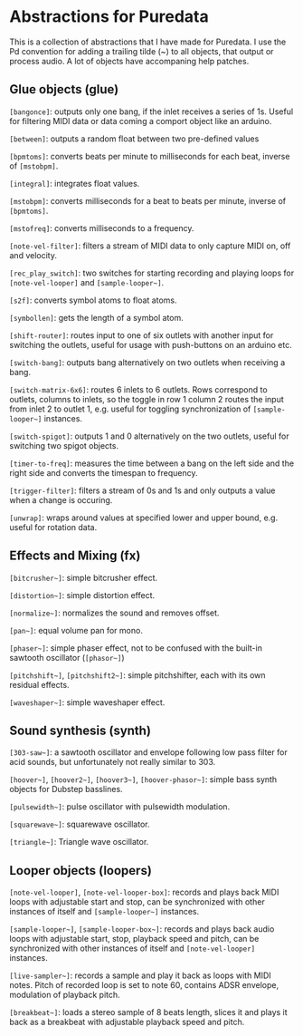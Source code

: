 # Abstractions for Puredata

This is a collection of abstractions that I have made for Puredata. I use
the Pd convention for adding a trailing tilde (~) to all objects, that
output or process audio. A lot of objects have accompaning help patches.

## Glue objects (glue)
`[bangonce]`: outputs only one bang, if the inlet receives a series of
1s. Useful for filtering MIDI data or data coming a comport object like
an arduino.

`[between]`: outputs a random float between two pre-defined values

`[bpmtoms]`: converts beats per minute to milliseconds for each beat,
inverse of `[mstobpm]`.

`[integral]`: integrates float values.

`[mstobpm]`: converts milliseconds for a beat to beats per minute, inverse
of `[bpmtoms]`.

`[mstofreq]`: converts milliseconds to a frequency.

`[note-vel-filter]`: filters a stream of MIDI data to only capture MIDI on,
off and velocity.

`[rec_play_switch]`: two switches for starting recording and playing loops
for `[note-vel-looper]` and `[sample-looper~]`.

`[s2f]`: converts symbol atoms to float atoms.

`[symbollen]`: gets the length of a symbol atom.

`[shift-router]`: routes input to one of six outlets with another input
for switching the outlets, useful for usage with push-buttons on an
arduino etc.

`[switch-bang]`: outputs bang alternatively on two outlets when receiving
a bang.

`[switch-matrix-6x6]`: routes 6 inlets to 6 outlets. Rows correspond to
outlets, columns to inlets, so the toggle in row 1 column 2 routes the
input from inlet 2 to outlet 1, e.g. useful for toggling synchronization
of `[sample-looper~]` instances.

`[switch-spigot]`: outputs 1 and 0 alternatively on the two outlets, useful
for switching two spigot objects.

`[timer-to-freq]`: measures the time between a bang on the left side and
the right side and converts the timespan to frequency.

`[trigger-filter]`: filters a stream of 0s and 1s and only outputs a value
when a change is occuring.

`[unwrap]`: wraps around values at specified lower and upper bound, e.g.
useful for rotation data.

## Effects and Mixing (fx)
`[bitcrusher~]`: simple bitcrusher effect.

`[distortion~]`: simple distortion effect.

`[normalize~]`: normalizes the sound and removes offset.

`[pan~]`: equal volume pan for mono.

`[phaser~]`: simple phaser effect, not to be confused with the built-in
sawtooth oscillator (`[phasor~]`)

`[pitchshift~]`, `[pitchshift2~]`: simple pitchshifter, each with its own
residual effects.

`[waveshaper~]`: simple waveshaper effect.


## Sound synthesis (synth)
`[303-saw~]`: a sawtooth oscillator and envelope following low pass filter
for acid sounds, but unfortunately not really similar to 303.

`[hoover~]`, `[hoover2~]`, `[hoover3~]`, `[hoover-phasor~]`: simple bass synth objects
for Dubstep basslines.

`[pulsewidth~]`: pulse oscillator with pulsewidth modulation.

`[squarewave~]`: squarewave oscillator.

`[triangle~]`: Triangle wave oscillator.


## Looper objects (loopers)
`[note-vel-looper]`, `[note-vel-looper-box]`: records and plays back MIDI loops
with adjustable start and stop, can be synchronized with other instances
of itself and `[sample-looper~]` instances.

`[sample-looper~]`, `[sample-looper-box~]`: records and plays back audio loops
with adjustable start, stop, playback speed and pitch, can be synchronized with
other instances of itself and `[note-vel-looper]` instances.

`[live-sampler~]`: records a sample and play it back as loops with MIDI notes.
Pitch of recorded loop is set to note 60, contains ADSR envelope, modulation
of playback pitch.

`[breakbeat~]`: loads a stereo sample of 8 beats length, slices it and plays it back as a breakbeat with adjustable playback speed and pitch. 
